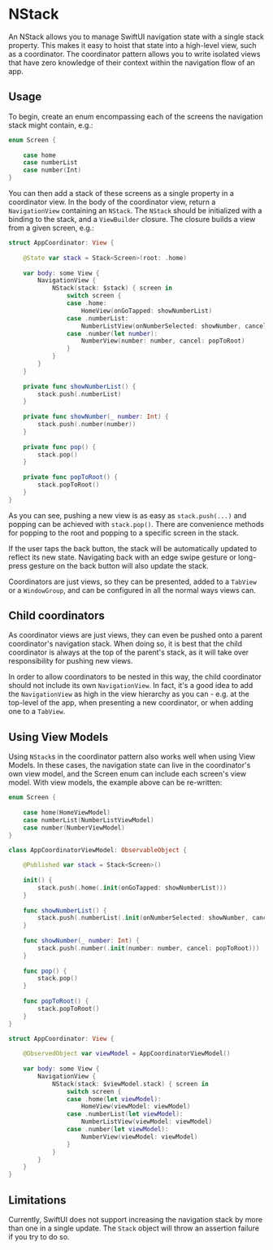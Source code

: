 # NStack

An NStack allows you to manage SwiftUI navigation state with a single stack property. This makes it easy to hoist that state into a high-level view, such as a coordinator. The coordinator pattern allows you to write isolated views that have zero knowledge of their context within the navigation flow of an app.

## Usage

To begin, create an enum encompassing each of the screens the navigation stack might contain, e.g.:

```swift
enum Screen {
    
    case home
    case numberList
    case number(Int)
}
```

You can then add a stack of these screens as a single property in a coordinator view. In the body of the coordinator view, return a `NavigationView` containing an `NStack`. The `NStack` should be initialized with a binding to the stack, and a `ViewBuilder` closure. The closure builds a view from a given screen, e.g.:

```swift
struct AppCoordinator: View {
    
    @State var stack = Stack<Screen>(root: .home)
    
    var body: some View {
        NavigationView {
            NStack(stack: $stack) { screen in
                switch screen {
                case .home:
                    HomeView(onGoTapped: showNumberList)
                case .numberList:
                    NumberListView(onNumberSelected: showNumber, cancel: pop)
                case .number(let number):
                    NumberView(number: number, cancel: popToRoot)
                }
            }
        }
    }
    
    private func showNumberList() {
        stack.push(.numberList)
    }
    
    private func showNumber(_ number: Int) {
        stack.push(.number(number))
    }
    
    private func pop() {
        stack.pop()
    }
    
    private func popToRoot() {
        stack.popToRoot()
    }
}
```

As you can see, pushing a new view is as easy as `stack.push(...)` and popping can be achieved with `stack.pop()`. There are convenience methods for popping to the root and popping to a specific screen in the stack. 

If the user taps the back button, the stack will be automatically updated to reflect its new state. Navigating back with an edge swipe gesture or long-press gesture on the back button will also update the stack.

Coordinators are just views, so they can be presented, added to a `TabView` or a `WindowGroup`, and can be configured in all the normal ways views can. 

## Child coordinators

As coordinator views are just views, they can even be pushed onto a parent coordinator's navigation stack. When doing so, it is best that the child coordinator is always at the top of the parent's stack, as it will take over responsibility for pushing new views. 

In order to allow coordinators to be nested in this way, the child coordinator should not include its own `NavigationView`. In fact, it's a good idea to add the `NavigationView` as high in the view hierarchy as you can - e.g. at the top-level of the app, when presenting a new coordinator, or when adding one to a `TabView`.

## Using View Models

Using `NStack`s in the coordinator pattern also works well when using View Models. In these cases, the navigation state can live in the coordinator's own view model, and the Screen enum can include each screen's view model. With view models, the example above can be re-written:

```swift
enum Screen {
    
    case home(HomeViewModel)
    case numberList(NumberListViewModel)
    case number(NumberViewModel)
}

class AppCoordinatorViewModel: ObservableObject {
    
    @Published var stack = Stack<Screen>()
    
    init() {
        stack.push(.home(.init(onGoTapped: showNumberList)))
    }
    
    func showNumberList() {
        stack.push(.numberList(.init(onNumberSelected: showNumber, cancel: pop)))
    }
    
    func showNumber(_ number: Int) {
        stack.push(.number(.init(number: number, cancel: popToRoot)))
    }
    
    func pop() {
        stack.pop()
    }
    
    func popToRoot() {
        stack.popToRoot()
    }
}

struct AppCoordinator: View {
    
    @ObservedObject var viewModel = AppCoordinatorViewModel()
    
    var body: some View {
        NavigationView {
            NStack(stack: $viewModel.stack) { screen in
                switch screen {
                case .home(let viewModel):
                    HomeView(viewModel: viewModel)
                case .numberList(let viewModel):
                    NumberListView(viewModel: viewModel)
                case .number(let viewModel):
                    NumberView(viewModel: viewModel)
                }
            }
        }
    }
}
```

## Limitations

Currently, SwiftUI does not support increasing the navigation stack by more than one in a single update. The `Stack` object will throw an assertion failure if you try to do so.
